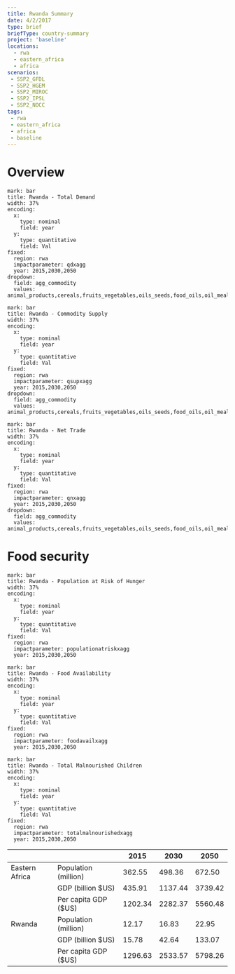```yaml
---
title: Rwanda Summary
date: 4/2/2017
type: brief
briefType: country-summary
project: 'baseline'
locations:
  - rwa
  - eastern_africa
  - africa
scenarios:
 - SSP2_GFDL
 - SSP2_HGEM
 - SSP2_MIROC
 - SSP2_IPSL
 - SSP2_NOCC
tags:
 - rwa
 - eastern_africa
 - africa
 - baseline
---
```

# Overview 

```chart
mark: bar
title: Rwanda - Total Demand
width: 37%
encoding:
  x:
    type: nominal
    field: year
  y:
    type: quantitative
    field: Val
fixed:
  region: rwa
  impactparameter: qdxagg
  year: 2015,2030,2050
dropdown:
  field: agg_commodity
  values: animal_products,cereals,fruits_vegetables,oils_seeds,food_oils,oil_meals,other,pulses,roots_tubers,sugar
```

```chart
mark: bar
title: Rwanda - Commodity Supply
width: 37%
encoding:
  x:
    type: nominal
    field: year
  y:
    type: quantitative
    field: Val
fixed:
  region: rwa
  impactparameter: qsupxagg
  year: 2015,2030,2050
dropdown:
  field: agg_commodity
  values: animal_products,cereals,fruits_vegetables,oils_seeds,food_oils,oil_meals,other,pulses,roots_tubers,sugar
```

```chart
mark: bar
title: Rwanda - Net Trade
width: 37%
encoding:
  x:
    type: nominal
    field: year
  y:
    type: quantitative
    field: Val
fixed:
  region: rwa
  impactparameter: qnxagg
  year: 2015,2030,2050
dropdown:
  field: agg_commodity
  values: animal_products,cereals,fruits_vegetables,oils_seeds,food_oils,oil_meals,other,pulses,roots_tubers,sugar
```

# Food security

```chart
mark: bar
title: Rwanda - Population at Risk of Hunger
width: 37%
encoding:
  x:
    type: nominal
    field: year
  y:
    type: quantitative
    field: Val
fixed:
  region: rwa
  impactparameter: populationatriskxagg
  year: 2015,2030,2050
```

```chart
mark: bar
title: Rwanda - Food Availability
width: 37%
encoding:
  x:
    type: nominal
    field: year
  y:
    type: quantitative
    field: Val
fixed:
  region: rwa
  impactparameter: foodavailxagg
  year: 2015,2030,2050
```

```chart
mark: bar
title: Rwanda - Total Malnourished Children
width: 37%
encoding:
  x:
    type: nominal
    field: year
  y:
    type: quantitative
    field: Val
fixed:
  region: rwa
  impactparameter: totalmalnourishedxagg
  year: 2015,2030,2050
```

|   |   | 2015 | 2030 | 2050 |
|---|---|---|---|---|
| Eastern Africa | Population (million) | 362.55 | 498.36 | 672.50 |
|  | GDP (billion $US) | 435.91 | 1137.44 | 3739.42 |
|  | Per capita GDP ($US) | 1202.34 | 2282.37 | 5560.48 |
| Rwanda | Population (million) | 12.17 | 16.83 | 22.95 |
|  | GDP (billion $US) | 15.78 | 42.64 | 133.07 |
|  | Per capita GDP ($US) | 1296.63| 2533.57| 5798.26|